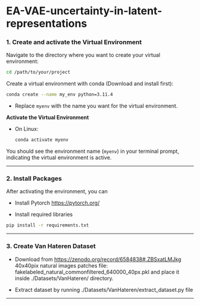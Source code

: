 # EA-VAE-uncertainty-in-latent-representations

### 1. **Create and activate the Virtual Environment**
Navigate to the directory where you want to create your virtual environment:

```bash
cd /path/to/your/project
```

Create a virtual environment with conda (Download and install first):

```bash
conda create --name my_env python=3.11.4
```

- Replace `myenv` with the name you want for the virtual environment.

**Activate the Virtual Environment**

- On Linux:
  ```bash
  conda activate myenv
  ```

You should see the environment name (`myenv`) in your terminal prompt, indicating the virtual environment is active.

---

### 2. **Install Packages**
After activating the environment, you can

- Install Pytorch https://pytorch.org/

- Install required libraries

```bash
pip install -r requirements.txt
```

---
### 3. **Create Van Hateren Dataset**
- Download from https://zenodo.org/record/6584838#.ZBSxatLMJkg 40x40pix natural images patches file: fakelabeled_natural_commonfiltered_640000_40px.pkl and place it inside ./Datasets/VanHateren/ directory.

- Extract dataset by running ./Datasets/VanHateren/extract_dataset.py file
---